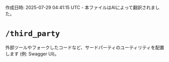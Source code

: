 作成日時: 2025-07-29 04:41:15 UTC - 本ファイルはAIによって翻訳されました。

# `/third_party`

外部ツールやフォークしたコードなど、サードパーティのユーティリティを配置します (例: Swagger UI)。
